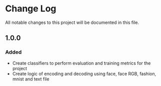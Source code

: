 # Change Log

All notable changes to this project will be documented in this file.

## 1.0.0

### Added
- Create classifiers to perform evaluation and training metrics for the project
- Create logic of encoding and decoding using face, face RGB, fashion, mnist and text file